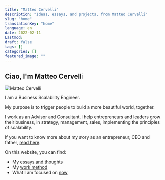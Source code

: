 ```yaml
---
title: "Matteo Cervelli"
description: "Ideas, essays, and projects, from Matteo Cervelli"
slug: "home"
translationKey: "home"
language: en
date: 2022-02-11
Lastmod: 
draft: false 
tags: []
categories: []
featured_image: ""
---
```

## Ciao, I'm Matteo Cervelli

<article class="home-intro">
    <div class="intro-container">
        <div class="intro-image">
            <img src="/images/profile.jpg" alt="Matteo Cervelli">
        </div>
        <div class="intro-text">
            <p>I am a Business Scalability Engineer.</p>
            <p>My purpose is to trigger people to build a more beautiful world, together.</p>
            <p>I work as an Advisor and Consultant. I help entrepreneurs and leaders grow their business, in strategy, management, sales, implementing the principles of scalability.</p>
            <p>If you want to know more about my story as an entrepreneur, CEO and father, <a href="/en/about">read here</a>.</p>
        </div>
    </div>
</article>

On this website, you can find:

- My [essays and thoughts](/posts)
- My [work method](/work)
- What I am focused on [now](/now)
